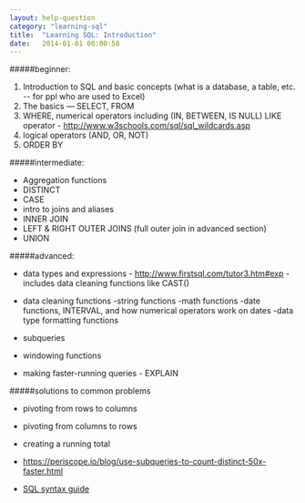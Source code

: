 ```yaml
---
layout: help-question
category: "learning-sql"
title:  "Learning SQL: Introduction"
date:   2014-01-01 00:00:58
---
```


#####beginner:

1. Introduction to SQL and basic concepts (what is a database, a table, etc. -- for ppl who are used to Excel)
2. The basics &mdash; SELECT, FROM
3. WHERE, numerical operators including (IN, BETWEEN, IS NULL) 
    LIKE operator - http://www.w3schools.com/sql/sql_wildcards.asp
4. logical operators (AND, OR, NOT)
5. ORDER BY

#####intermediate:

* Aggregation functions
* DISTINCT
* CASE
* intro to joins and aliases
* INNER JOIN
* LEFT & RIGHT OUTER JOINS (full outer join in advanced section)
* UNION


#####advanced:
* data types and expressions - http://www.firstsql.com/tutor3.htm#exp
-includes data cleaning functions like CAST()
* data cleaning functions
-string functions
-math functions
-date functions, INTERVAL, and how numerical operators work on dates
-data type formatting functions

* subqueries
* windowing functions
* making faster-running queries - EXPLAIN

#####solutions to common problems
* pivoting from rows to columns
* pivoting from columns to rows
* creating a running total 
* https://periscope.io/blog/use-subqueries-to-count-distinct-50x-faster.html

* [SQL syntax guide](/technical-documentation/sql-syntax-guide.html "SQL syntax guide")